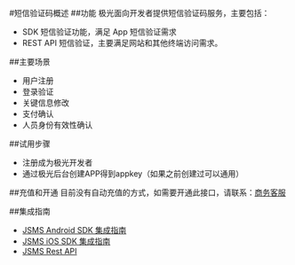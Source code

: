 #短信验证码概述
##功能
极光面向开发者提供短信验证码服务，主要包括：

+ SDK 短信验证功能，满足 App 短信验证需求
+ REST API 短信验证，主要满足网站和其他终端访问需求。

##主要场景
+ 用户注册
+ 登录验证
+ 关键信息修改
+ 支付确认
+ 人员身份有效性确认

##试用步骤
+ 注册成为极光开发者
+ 通过极光后台创建APP得到appkey（如果之前创建过可以通用）


##充值和开通
目前没有自动充值的方式，如需要开通此接口，请联系：[商务客服](https://www.jpush.cn/common/price)

##集成指南
* [JSMS Android SDK 集成指南](/guideline/Android_SMS_SDK.md)
* [JSMS iOS SDK 集成指南](/guideline/iOS_SMS_SDK.md)
* [JSMS Rest API ](/server/rest_api_jsms.md)